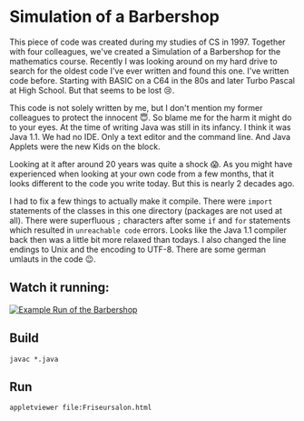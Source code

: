 # Simulation of a Barbershop

This piece of code was created during my studies of CS in 1997. Together with four colleagues, we've created a Simulation of a Barbershop for the mathematics course.
Recently I was looking around on my hard drive to search for the oldest code I've ever written and found this one.
I've written code before. Starting with BASIC on a C64 in the 80s and later Turbo Pascal at High School. But that seems to be lost :cry:.

This code is not solely written by me, but I don't mention my former colleagues to protect the innocent :innocent:. So blame me for the harm it might do to your eyes.
At the time of writing Java was still in its infancy. I think it was Java 1.1. We had no IDE. Only a text editor and the command line. And Java Applets were the new Kids on the block.

Looking at it after around 20 years was quite a shock :scream:. As you might have experienced when looking at your own code from a few months, that it looks different to the code you write today. But this is nearly 2 decades ago.

I had to fix a few things to actually make it compile. There were `import` statements of the classes in this one directory (packages are not used at all). There were superfluous `;` characters after some `if` and `for` statements which resulted in `unreachable code` errors. Looks like the Java 1.1 compiler back then was a little bit more relaxed than todays. I also changed the line endings to Unix and the encoding to UTF-8. There are some german umlauts in the code :wink:.

## Watch it running:

[![Example Run of the Barbershop](http://img.youtube.com/vi/7PnGgxZh6GA/0.jpg)](http://www.youtube.com/watch?v=7PnGgxZh6GA "Friseursalonsimulation")

## Build

`javac *.java`

## Run

`appletviewer file:Friseursalon.html`
